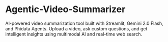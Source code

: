 # Agentic-Video-Summarizer
AI-powered video summarization tool built with Streamlit, Gemini 2.0 Flash, and Phidata Agents. Upload a video, ask custom questions, and get intelligent insights using multimodal AI and real-time web search.
